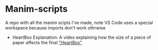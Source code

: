 # Manim-scripts
A repo with all the manim scipts I've made, note VS Code uses a special workspace because imports don't work othrwise

- HeartBox Explanation: A video explaining how the size of a piece of paper affects the final ["HeartBox"](https://www.youtube.com/watch?v=CVYDSMNwlO0&t=304s)
